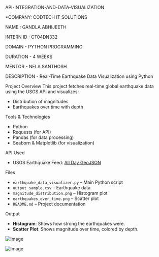 API-INTEGRATION-AND-DATA-VISUALIZATION


*COMPANY: CODTECH IT SOLUTIONS


NAME : GANDLA ABHIJEETH


INTERN ID : CT04DN332


DOMAIN - PYTHON PROGRAMMING


DURATION - 4 WEEKS


MENTOR - NELA SANTHOSH

DESCRIPTION -
 Real-Time Earthquake Data Visualization using Python

Project Overview
This project fetches real-time global earthquake data using the USGS API and visualizes:
- Distribution of magnitudes
- Earthquakes over time with depth

 Tools & Technologies
- Python
- Requests (for API)
- Pandas (for data processing)
- Seaborn & Matplotlib (for visualization)

API Used
- USGS Earthquake Feed: [All Day GeoJSON](https://earthquake.usgs.gov/earthquakes/feed/v1.0/summary/all_day.geojson)

Files
- `earthquake_data_visualizer.py` – Main Python script
- `output_sample.csv` – Earthquake data
- `magnitude_distribution.png` – Histogram plot
- `earthquakes_over_time.png` – Scatter plot
- `README.md` – Project documentation

 Output
- **Histogram**: Shows how strong the earthquakes were.
- **Scatter Plot**: Shows magnitude over time, colored by depth.

![Image](https://github.com/user-attachments/assets/d2a0d3ae-94f4-44c5-8a12-529dae9d1a10)

![Image](https://github.com/user-attachments/assets/39f22af2-57e3-4f56-a791-3347d2face28)
